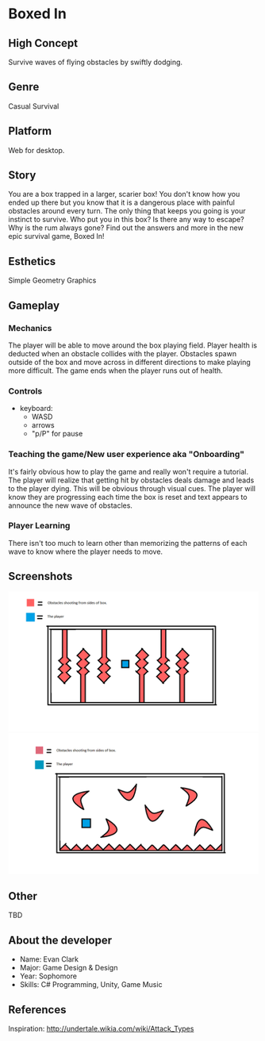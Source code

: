 # Boxed In

## High Concept
Survive waves of flying obstacles by swiftly dodging.

## Genre
Casual Survival

## Platform
Web for desktop.

## Story
You are a box trapped in a larger, scarier box! You don't know how you ended up there but you know that it is a dangerous place with painful obstacles around every turn. The only thing that keeps you going is your instinct to survive. Who put you in this box? Is there any way to escape? Why is the rum always gone? Find out the answers and more in the new epic survival game, Boxed In!

## Esthetics
Simple Geometry Graphics

## Gameplay
### Mechanics
The player will be able to move around the box playing field. Player health is deducted when an obstacle collides with the player. 
Obstacles spawn outside of the box and move across in different directions to make playing more difficult. The game ends when the player
runs out of health.

### Controls
- keyboard:
  - WASD
  - arrows
  - "p/P" for pause
  
### Teaching the game/New user experience aka "Onboarding"
It's fairly obvious how to play the game and really won't require a tutorial. The player will realize that getting hit by obstacles deals damage and leads to the player dying. This will be obvious through visual cues. The player will know they are progressing each time the box is reset and text appears to announce the new wave of obstacles.
 
### Player Learning
There isn't too much to learn other than memorizing the patterns of each wave to know where the player needs to move. 

## Screenshots
![Boxed In predevelopment screenshot](https://github.com/etclark/IGME230/blob/master/Screen1.gif)
![Boxed In predevelopment screenshot](https://github.com/etclark/IGME230/blob/master/Screen2.gif)

## Other
TBD

## About the developer
+ Name: Evan Clark
+ Major: Game Design & Design
+ Year: Sophomore
+ Skills: C# Programming, Unity, Game Music

## References
Inspiration: http://undertale.wikia.com/wiki/Attack_Types
